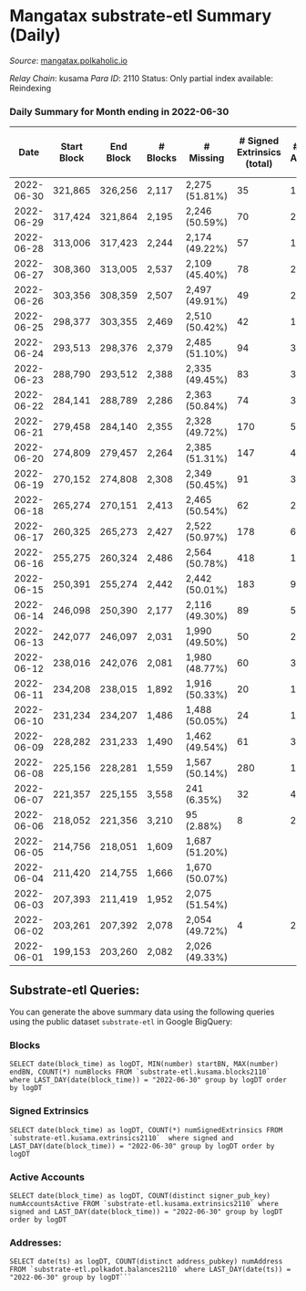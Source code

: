 # Mangatax substrate-etl Summary (Daily)

_Source_: [mangatax.polkaholic.io](https://mangatax.polkaholic.io)

*Relay Chain*: kusama
*Para ID*: 2110
Status: Only partial index available: Reindexing


### Daily Summary for Month ending in 2022-06-30


| Date | Start Block | End Block | # Blocks | # Missing | # Signed Extrinsics (total) | # Active Accounts | # Addresses with Balances | # Events | # Transfers | # XCM Transfers In | # XCM Transfers Out |
| ---- | ----------- | --------- | -------- | --------- | --------------------------- | ----------------- | ------------------------- | -------- | ----------- | ------------------ | ------------------- |
| 2022-06-30 | 321,865 | 326,256 | 2,117 | 2,275 (51.81%) | 35 | 15 | 1,158 | 4,321 |   | 5 ($114.67) | 3 ($82.87) |
| 2022-06-29 | 317,424 | 321,864 | 2,195 | 2,246 (50.59%) | 70 | 26 |  | 4,568 | 6  | 7 ($36,084.01) | 4 ($347.71) |
| 2022-06-28 | 313,006 | 317,423 | 2,244 | 2,174 (49.22%) | 57 | 18 |  | 4,639 | 4  | 3 ($5,458.63) | 4 ($999.07) |
| 2022-06-27 | 308,360 | 313,005 | 2,537 | 2,109 (45.40%) | 78 | 29 |  | 5,250 | 4  | 3 ($124.52) | 10 ($32,955.11) |
| 2022-06-26 | 303,356 | 308,359 | 2,507 | 2,497 (49.91%) | 49 | 23 |  | 5,151 | 1  | 1 ($20.39) |   |
| 2022-06-25 | 298,377 | 303,355 | 2,469 | 2,510 (50.42%) | 42 | 19 |  | 5,093 | 2  | 1 ($113.93) | 2 ($89.20) |
| 2022-06-24 | 293,513 | 298,376 | 2,379 | 2,485 (51.10%) | 94 | 39 |  | 4,937 | 4  | 3 ($33.56) |   |
| 2022-06-23 | 288,790 | 293,512 | 2,388 | 2,335 (49.45%) | 83 | 30 |  | 4,987 | 1  | 7 ($853.91) | 5 ($3,107.59) |
| 2022-06-22 | 284,141 | 288,789 | 2,286 | 2,363 (50.84%) | 74 | 35 |  | 4,745 | 2  | 3 ($542.71) | 2 ($139.88) |
| 2022-06-21 | 279,458 | 284,140 | 2,355 | 2,328 (49.72%) | 170 | 54 |  | 4,992 | 1  | 28 ($34,898.85) | 8 ($1,991.01) |
| 2022-06-20 | 274,809 | 279,457 | 2,264 | 2,385 (51.31%) | 147 | 48 |  | 4,760 | 2  | 15 ($4,305.72) | 5 ($117.21) |
| 2022-06-19 | 270,152 | 274,808 | 2,308 | 2,349 (50.45%) | 91 | 37 | 1,125 | 4,762 | 1  | 8 ($694.83) | 4 ($101.98) |
| 2022-06-18 | 265,274 | 270,151 | 2,413 | 2,465 (50.54%) | 62 | 21 |  | 4,999 | 1  | 8 ($251.41) | 7 ($2,560.05) |
| 2022-06-17 | 260,325 | 265,273 | 2,427 | 2,522 (50.97%) | 178 | 63 |  | 5,184 | 1  | 16 ($1,849.99) | 16 ($2,191.31) |
| 2022-06-16 | 255,275 | 260,324 | 2,486 | 2,564 (50.78%) | 418 | 138 |  | 5,595 | 6  | 53 ($14,389.31) | 38 ($3,069.83) |
| 2022-06-15 | 250,391 | 255,274 | 2,442 | 2,442 (50.01%) | 183 | 99 |  | 5,343 | 7  | 83 ($5,713.91) | 11 ($3,564.48) |
| 2022-06-14 | 246,098 | 250,390 | 2,177 | 2,116 (49.30%) | 89 | 56 |  | 4,582 | 3  | 65 ($436,359) |   |
| 2022-06-13 | 242,077 | 246,097 | 2,031 | 1,990 (49.50%) | 50 | 29 |  | 4,204 | 3  | 39 ($110,864) | 2 ($1,322.80) |
| 2022-06-12 | 238,016 | 242,076 | 2,081 | 1,980 (48.77%) | 60 | 37 |  | 4,312 | 1  | 34 ($11,005.68) | 3 ($60.47) |
| 2022-06-11 | 234,208 | 238,015 | 1,892 | 1,916 (50.33%) | 20 | 13 |  | 3,860 |   | 22 ($8,148.21) |   |
| 2022-06-10 | 231,234 | 234,207 | 1,486 | 1,488 (50.05%) | 24 | 15 |  | 3,059 | 2  | 10 ($5,160.03) | 1 ($64.00) |
| 2022-06-09 | 228,282 | 231,233 | 1,490 | 1,462 (49.54%) | 61 | 33 |  | 3,117 | 10  | 29 ($9,348.21) | 4 ($668.88) |
| 2022-06-08 | 225,156 | 228,281 | 1,559 | 1,567 (50.14%) | 280 | 127 |  | 4,626 | 9  | 136 ($42,721.78) | 7 ($1,763.38) |
| 2022-06-07 | 221,357 | 225,155 | 3,558 | 241 (6.35%) | 32 | 4 |  | 7,225 | 10  | 1 ($7.41) | 1 ($3.36) |
| 2022-06-06 | 218,052 | 221,356 | 3,210 | 95 (2.88%) | 8 | 2 |  | 6,475 | 2  |   |   |
| 2022-06-05 | 214,756 | 218,051 | 1,609 | 1,687 (51.20%) |  |  |  | 3,218 |   |   |   |
| 2022-06-04 | 211,420 | 214,755 | 1,666 | 1,670 (50.07%) |  |  |  | 3,345 |   |   |   |
| 2022-06-03 | 207,393 | 211,419 | 1,952 | 2,075 (51.54%) |  |  |  | 3,933 |   |   |   |
| 2022-06-02 | 203,261 | 207,392 | 2,078 | 2,054 (49.72%) | 4 | 2 |  | 4,194 | 1  | 1 ($1.45) | 1  |
| 2022-06-01 | 199,153 | 203,260 | 2,082 | 2,026 (49.33%) |  |  |  | 4,204 |   | 1 ($8.23) |   |

## Substrate-etl Queries:
You can generate the above summary data using the following queries using the public dataset `substrate-etl` in Google BigQuery:


### Blocks
```
SELECT date(block_time) as logDT, MIN(number) startBN, MAX(number) endBN, COUNT(*) numBlocks FROM `substrate-etl.kusama.blocks2110`  where LAST_DAY(date(block_time)) = "2022-06-30" group by logDT order by logDT
```


### Signed Extrinsics
```
SELECT date(block_time) as logDT, COUNT(*) numSignedExtrinsics FROM `substrate-etl.kusama.extrinsics2110`  where signed and LAST_DAY(date(block_time)) = "2022-06-30" group by logDT order by logDT
```


### Active Accounts
```
SELECT date(block_time) as logDT, COUNT(distinct signer_pub_key) numAccountsActive FROM `substrate-etl.kusama.extrinsics2110` where signed and LAST_DAY(date(block_time)) = "2022-06-30" group by logDT order by logDT
```


### Addresses:
```
SELECT date(ts) as logDT, COUNT(distinct address_pubkey) numAddress FROM `substrate-etl.polkadot.balances2110` where LAST_DAY(date(ts)) = "2022-06-30" group by logDT```

